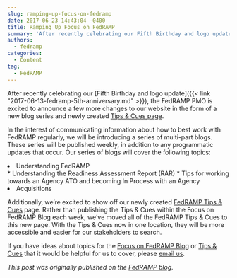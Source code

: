 ```yaml
---
slug: ramping-up-focus-on-fedramp
date: 2017-06-23 14:43:04 -0400
title: Ramping Up Focus on FedRAMP
summary: 'After recently celebrating our Fifth Birthday and logo update, the FedRAMP PMO is excited to announce a few more changes to our website in the form of a new blog series and newly created Tips & Cues page. In the interest of communicating information about how to best work with FedRAMP regularly, we will be'
authors:
  - fedramp
categories:
  - Content
tag:
  - FedRAMP
---
```


After recently celebrating our [Fifth Birthday and logo update]({{< link "2017-06-13-fedramp-5th-anniversary.md" >}}), the FedRAMP PMO is excited to announce a few more changes to our website in the form of a new blog series and newly created [Tips & Cues page](https://www.fedramp.gov/?p=66820).

In the interest of communicating information about how to best work with FedRAMP regularly, we will be introducing a series of multi-part blogs. These series will be published weekly, in addition to any programmatic updates that occur. Our series of blogs will cover the following topics:

<li class="first-child">
  Understanding FedRAMP
</li>
  * Understanding the Readiness Assessment Report (RAR)
  * Tips for working towards an Agency ATO and becoming In Process with an Agency
<li class="last-child">
  Acquisitions
</li>

Additionally, we’re excited to show off our newly created [FedRAMP Tips & Cues](https://www.fedramp.gov/resources/fedramp-tips-cues/) page. Rather than publishing the Tips & Cues within the Focus on FedRAMP Blog each week, we’ve moved all of the FedRAMP Tips & Cues to this new page. With the Tips & Cues now in one location, they will be more accessible and easier for our stakeholders to search.

If you have ideas about topics for the [Focus on FedRAMP Blog](https://www.fedramp.gov/focus-on-fedramp/) or [Tips & Cues](https://www.fedramp.gov/resources/fedramp-tips-cues/) that it would be helpful for us to cover, please [email us](mailto:info@fedramp.gov).

_This post was originally published on the [FedRAMP blog](https://www.fedramp.gov/focus-on-fedramp/)._